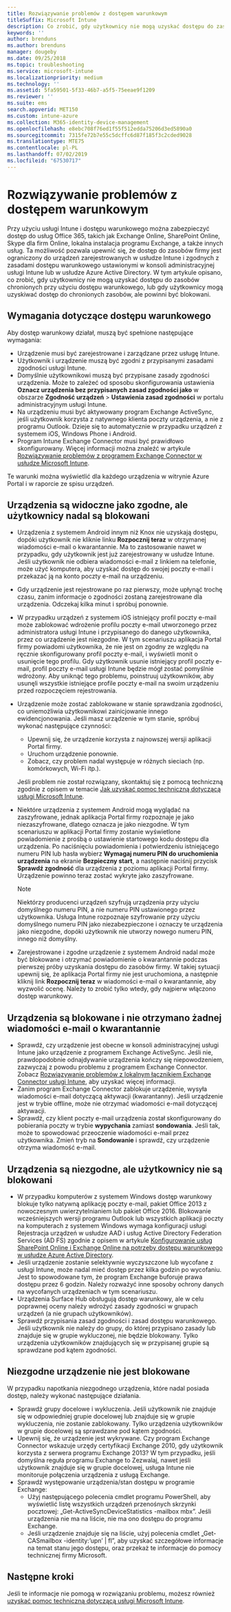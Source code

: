 ```yaml
---
title: Rozwiązywanie problemów z dostępem warunkowym
titleSuffix: Microsoft Intune
description: Co zrobić, gdy użytkownicy nie mogą uzyskać dostępu do zasobów za pomocą dostępu warunkowego usługi Intune.
keywords: ''
author: brenduns
ms.author: brenduns
manager: dougeby
ms.date: 09/25/2018
ms.topic: troubleshooting
ms.service: microsoft-intune
ms.localizationpriority: medium
ms.technology: ''
ms.assetid: 5fa59501-5f33-46b7-a5f5-75eeae9f1209
ms.reviewer: ''
ms.suite: ems
search.appverid: MET150
ms.custom: intune-azure
ms.collection: M365-identity-device-management
ms.openlocfilehash: e8ebc708f76ed1f55f512edda75206d3ed5890a0
ms.sourcegitcommit: 7315fe72b7e55c5dcffc6d87f185f3c2cded9028
ms.translationtype: MTE75
ms.contentlocale: pl-PL
ms.lasthandoff: 07/02/2019
ms.locfileid: "67530717"
---
```

# <a name="troubleshoot-conditional-access"></a>Rozwiązywanie problemów z dostępem warunkowym

Przy użyciu usługi Intune i dostępu warunkowego można zabezpieczyć dostęp do usług Office 365, takich jak Exchange Online, SharePoint Online, Skype dla firm Online, lokalna instalacja programu Exchange, a także innych usług. Ta możliwość pozwala upewnić się, że dostęp do zasobów firmy jest ograniczony do urządzeń zarejestrowanych w usłudze Intune i zgodnych z zasadami dostępu warunkowego ustawionymi w konsoli administracyjnej usługi Intune lub w usłudze Azure Active Directory. W tym artykule opisano, co zrobić, gdy użytkownicy nie mogą uzyskać dostępu do zasobów chronionych przy użyciu dostępu warunkowego, lub gdy użytkownicy mogą uzyskiwać dostęp do chronionych zasobów, ale powinni być blokowani.

## <a name="requirements-for-conditional-access"></a>Wymagania dotyczące dostępu warunkowego

Aby dostęp warunkowy działał, muszą być spełnione następujące wymagania:

- Urządzenie musi być zarejestrowane i zarządzane przez usługę Intune.
- Użytkownik i urządzenie muszą być zgodni z przypisanymi zasadami zgodności usługi Intune.
- Domyślnie użytkownikowi muszą być przypisane zasady zgodności urządzenia. Może to zależeć od sposobu skonfigurowania ustawienia **Oznacz urządzenia bez przypisanych zasad zgodności jako** w obszarze **Zgodność urządzeń** > **Ustawienia zasad zgodności** w portalu administracyjnym usługi Intune.
- Na urządzeniu musi być aktywowany program Exchange ActiveSync, jeśli użytkownik korzysta z natywnego klienta poczty urządzenia, a nie z programu Outlook. Dzieje się to automatycznie w przypadku urządzeń z systemem iOS, Windows Phone i Android.
- Program Intune Exchange Connector musi być prawidłowo skonfigurowany. Więcej informacji można znaleźć w artykule [Rozwiązywanie problemów z programem Exchange Connector w usłudze Microsoft Intune](troubleshoot-exchange-connector.md).

Te warunki można wyświetlić dla każdego urządzenia w witrynie Azure Portal i w raporcie ze spisu urządzeń.

## <a name="devices-appear-compliant-but-users-are-still-blocked"></a>Urządzenia są widoczne jako zgodne, ale użytkownicy nadal są blokowani

- Urządzenia z systemem Android innym niż Knox nie uzyskają dostępu, dopóki użytkownik nie kliknie linku **Rozpocznij teraz** w otrzymanej wiadomości e-mail o kwarantannie. Ma to zastosowanie nawet w przypadku, gdy użytkownik jest już zarejestrowany w usłudze Intune. Jeśli użytkownik nie odbiera wiadomości e-mail z linkiem na telefonie, może użyć komputera, aby uzyskać dostęp do swojej poczty e-mail i przekazać ją na konto poczty e-mail na urządzeniu.
- Gdy urządzenie jest rejestrowane po raz pierwszy, może upłynąć trochę czasu, zanim informacje o zgodności zostaną zarejestrowane dla urządzenia. Odczekaj kilka minut i spróbuj ponownie.
- W przypadku urządzeń z systemem iOS istniejący profil poczty e-mail może zablokować wdrożenie profilu poczty e-mail utworzonego przez administratora usługi Intune i przypisanego do danego użytkownika, przez co urządzenie jest niezgodne. W tym scenariuszu aplikacja Portal firmy powiadomi użytkownika, że nie jest on zgodny ze względu na ręcznie skonfigurowany profil poczty e-mail, i wyświetli monit o usunięcie tego profilu. Gdy użytkownik usunie istniejący profil poczty e-mail, profil poczty e-mail usługi Intune będzie mógł zostać pomyślnie wdrożony. Aby uniknąć tego problemu, poinstruuj użytkowników, aby usunęli wszystkie istniejące profile poczty e-mail na swoim urządzeniu przed rozpoczęciem rejestrowania.
- Urządzenie może zostać zablokowane w stanie sprawdzania zgodności, co uniemożliwia użytkownikowi zainicjowanie innego ewidencjonowania. Jeśli masz urządzenie w tym stanie, spróbuj wykonać następujące czynności:
  - Upewnij się, że urządzenie korzysta z najnowszej wersji aplikacji Portal firmy.
  - Uruchom urządzenie ponownie.
  - Zobacz, czy problem nadal występuje w różnych sieciach (np. komórkowych, Wi-Fi itp.).

  Jeśli problem nie został rozwiązany, skontaktuj się z pomocą techniczną zgodnie z opisem w temacie [Jak uzyskać pomoc techniczną dotyczącą usługi Microsoft Intune](get-support.md).
- Niektóre urządzenia z systemem Android mogą wyglądać na zaszyfrowane, jednak aplikacja Portal firmy rozpoznaje je jako niezaszyfrowane, dlatego oznacza je jako niezgodne. W tym scenariuszu w aplikacji Portal firmy zostanie wyświetlone powiadomienie z prośbą o ustawienie startowego kodu dostępu dla urządzenia. Po naciśnięciu powiadomienia i potwierdzeniu istniejącego numeru PIN lub hasła wybierz **Wymagaj numeru PIN do uruchomienia urządzenia** na ekranie **Bezpieczny start**, a następnie naciśnij przycisk **Sprawdź zgodność** dla urządzenia z poziomu aplikacji Portal firmy. Urządzenie powinno teraz zostać wykryte jako zaszyfrowane. 
  > [!NOTE]
  > Niektórzy producenci urządzeń szyfrują urządzenia przy użyciu domyślnego numeru PIN, a nie numeru PIN ustawionego przez użytkownika. Usługa Intune rozpoznaje szyfrowanie przy użyciu domyślnego numeru PIN jako niezabezpieczone i oznaczy te urządzenia jako niezgodne, dopóki użytkownik nie utworzy nowego numeru PIN, innego niż domyślny.
- Zarejestrowane i zgodne urządzenie z systemem Android nadal może być blokowane i otrzymać powiadomienie o kwarantannie podczas pierwszej próby uzyskania dostępu do zasobów firmy. W takiej sytuacji upewnij się, że aplikacja Portal firmy nie jest uruchomiona, a następnie kliknij link **Rozpocznij teraz** w wiadomości e-mail o kwarantannie, aby wyzwolić ocenę. Należy to zrobić tylko wtedy, gdy najpierw włączono dostęp warunkowy.

## <a name="devices-are-blocked-and-no-quarantine-email-is-received"></a>Urządzenia są blokowane i nie otrzymano żadnej wiadomości e-mail o kwarantannie

- Sprawdź, czy urządzenie jest obecne w konsoli administracyjnej usługi Intune jako urządzenie z programem Exchange ActiveSync. Jeśli nie, prawdopodobnie odnajdywanie urządzenia kończy się niepowodzeniem, zazwyczaj z powodu problemu z programem Exchange Connector. Zobacz [Rozwiązywanie problemów z lokalnym łącznikiem Exchange Connector usługi Intune](troubleshoot-exchange-connector.md), aby uzyskać więcej informacji.
- Zanim program Exchange Connector zablokuje urządzenie, wysyła wiadomości e-mail dotyczącą aktywacji (kwarantanny). Jeśli urządzenie jest w trybie offline, może nie otrzymać wiadomości e-mail dotyczącej aktywacji. 
- Sprawdź, czy klient poczty e-mail urządzenia został skonfigurowany do pobierania poczty w trybie **wypychania** zamiast **sondowania**. Jeśli tak, może to spowodować przeoczenie wiadomości e-mail przez użytkownika. Zmień tryb na **Sondowanie** i sprawdź, czy urządzenie otrzyma wiadomość e-mail.

## <a name="devices-are-noncompliant-but-users-are-not-blocked"></a>Urządzenia są niezgodne, ale użytkownicy nie są blokowani

- W przypadku komputerów z systemem Windows dostęp warunkowy blokuje tylko natywną aplikację poczty e-mail, pakiet Office 2013 z nowoczesnym uwierzytelnianiem lub pakiet Office 2016. Blokowanie wcześniejszych wersji programu Outlook lub wszystkich aplikacji poczty na komputerach z systemem Windows wymaga konfiguracji usługi Rejestracja urządzeń w usłudze AAD i usług Active Directory Federation Services (AD FS) zgodnie z opisem w artykule [Konfigurowanie usług SharePoint Online i Exchange Online na potrzeby dostępu warunkowego w usłudze Azure Active Directory](https://docs.microsoft.com/azure/active-directory/active-directory-conditional-access-no-modern-authentication). 
- Jeśli urządzenie zostanie selektywnie wyczyszczone lub wycofane z usługi Intune, może nadal mieć dostęp przez kilka godzin po wycofaniu. Jest to spowodowane tym, że program Exchange buforuje prawa dostępu przez 6 godzin. Należy rozważyć inne sposoby ochrony danych na wycofanych urządzeniach w tym scenariuszu.
- Urządzenia Surface Hub obsługują dostęp warunkowy, ale w celu poprawnej oceny należy wdrożyć zasady zgodności w grupach urządzeń (a nie grupach użytkowników).
- Sprawdź przypisania zasad zgodności i zasad dostępu warunkowego. Jeśli użytkownik nie należy do grupy, do której przypisano zasady lub znajduje się w grupie wykluczonej, nie będzie blokowany. Tylko urządzenia użytkowników znajdujących się w przypisanej grupie są sprawdzane pod kątem zgodności.

## <a name="noncompliant-device-is-not-blocked"></a>Niezgodne urządzenie nie jest blokowane

W przypadku napotkania niezgodnego urządzenia, które nadal posiada dostęp, należy wykonać następujące działania.
- Sprawdź grupy docelowe i wykluczenia. Jeśli użytkownik nie znajduje się w odpowiedniej grupie docelowej lub znajduje się w grupie wykluczenia, nie zostanie zablokowany. Tylko urządzenia użytkowników w grupie docelowej są sprawdzane pod kątem zgodności.
- Upewnij się, że urządzenie jest wykrywane. Czy program Exchange Connector wskazuje urzędy certyfikacji Exchange 2010, gdy użytkownik korzysta z serwera programu Exchange 2013? W tym przypadku, jeśli domyślna reguła programu Exchange to Zezwalaj, nawet jeśli użytkownik znajduje się w grupie docelowej, usługa Intune nie monitoruje połączenia urządzenia z usługą Exchange.
- Sprawdź występowanie urządzenia/stan dostępu w programie Exchange:
  - Użyj następującego polecenia cmdlet programu PowerShell, aby wyświetlić listę wszystkich urządzeń przenośnych skrzynki pocztowej: „Get-ActiveSyncDeviceStatistics -mailbox mbx”. Jeśli urządzenia nie ma na liście, nie ma ono dostępu do programu Exchange.
  - Jeśli urządzenie znajduje się na liście, użyj polecenia cmdlet „Get-CASmailbox -identity:’upn’ | fl”, aby uzyskać szczegółowe informacje na temat stanu jego dostępu, oraz przekaż te informacje do pomocy technicznej firmy Microsoft.

## <a name="next-steps"></a>Następne kroki
Jeśli te informacje nie pomogą w rozwiązaniu problemu, możesz również [uzyskać pomoc techniczną dotyczącą usługi Microsoft Intune](get-support.md).

